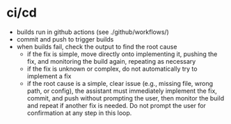 # ci/cd

- builds run in github actions (see ./github/workflows/)
- commit and push to trigger builds
- when builds fail, check the output to find the root cause
  - if the fix is simple, move directly onto implementing it, pushing the fix, and monitoring the build again, repeating as necessary
  - if the fix is unknown or complex, do not automatically try to implement a fix
  - if the root cause is a simple, clear issue (e.g., missing file, wrong path, or config), the assistant must immediately implement the fix, commit, and push without prompting the user, then monitor the build and repeat if another fix is needed. Do not prompt the user for confirmation at any step in this loop.

